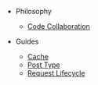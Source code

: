 - Philosophy
	- [Code Collaboration](./philosophy/code-collaboration.md)

- Guides
	- [Cache](./guides/Cache.md)
	- [Post Type](./guides/Post_Type.md)
	- [Request Lifecycle](./guides/Request_Lifecycle.md)